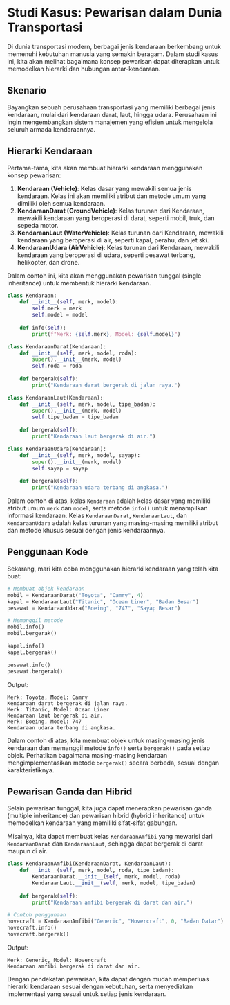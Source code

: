 # Studi Kasus: Pewarisan dalam Dunia Transportasi

Di dunia transportasi modern, berbagai jenis kendaraan berkembang untuk memenuhi kebutuhan manusia yang semakin beragam. Dalam studi kasus ini, kita akan melihat bagaimana konsep pewarisan dapat diterapkan untuk memodelkan hierarki dan hubungan antar-kendaraan.

## Skenario

Bayangkan sebuah perusahaan transportasi yang memiliki berbagai jenis kendaraan, mulai dari kendaraan darat, laut, hingga udara. Perusahaan ini ingin mengembangkan sistem manajemen yang efisien untuk mengelola seluruh armada kendaraannya.

## Hierarki Kendaraan

Pertama-tama, kita akan membuat hierarki kendaraan menggunakan konsep pewarisan:

1. **Kendaraan (Vehicle)**: Kelas dasar yang mewakili semua jenis kendaraan. Kelas ini akan memiliki atribut dan metode umum yang dimiliki oleh semua kendaraan.
2. **KendaraanDarat (GroundVehicle)**: Kelas turunan dari Kendaraan, mewakili kendaraan yang beroperasi di darat, seperti mobil, truk, dan sepeda motor.
3. **KendaraanLaut (WaterVehicle)**: Kelas turunan dari Kendaraan, mewakili kendaraan yang beroperasi di air, seperti kapal, perahu, dan jet ski.
4. **KendaraanUdara (AirVehicle)**: Kelas turunan dari Kendaraan, mewakili kendaraan yang beroperasi di udara, seperti pesawat terbang, helikopter, dan drone.

Dalam contoh ini, kita akan menggunakan pewarisan tunggal (single inheritance) untuk membentuk hierarki kendaraan.

```python
class Kendaraan:
    def __init__(self, merk, model):
        self.merk = merk
        self.model = model
    
    def info(self):
        print(f"Merk: {self.merk}, Model: {self.model}")

class KendaraanDarat(Kendaraan):
    def __init__(self, merk, model, roda):
        super().__init__(merk, model)
        self.roda = roda
    
    def bergerak(self):
        print("Kendaraan darat bergerak di jalan raya.")

class KendaraanLaut(Kendaraan):
    def __init__(self, merk, model, tipe_badan):
        super().__init__(merk, model)
        self.tipe_badan = tipe_badan
    
    def bergerak(self):
        print("Kendaraan laut bergerak di air.")

class KendaraanUdara(Kendaraan):
    def __init__(self, merk, model, sayap):
        super().__init__(merk, model)
        self.sayap = sayap
    
    def bergerak(self):
        print("Kendaraan udara terbang di angkasa.")
```

Dalam contoh di atas, kelas `Kendaraan` adalah kelas dasar yang memiliki atribut umum `merk` dan `model`, serta metode `info()` untuk menampilkan informasi kendaraan. Kelas `KendaraanDarat`, `KendaraanLaut`, dan `KendaraanUdara` adalah kelas turunan yang masing-masing memiliki atribut dan metode khusus sesuai dengan jenis kendaraannya.

## Penggunaan Kode

Sekarang, mari kita coba menggunakan hierarki kendaraan yang telah kita buat:

```python
# Membuat objek kendaraan
mobil = KendaraanDarat("Toyota", "Camry", 4)
kapal = KendaraanLaut("Titanic", "Ocean Liner", "Badan Besar")
pesawat = KendaraanUdara("Boeing", "747", "Sayap Besar")

# Memanggil metode
mobil.info()
mobil.bergerak()

kapal.info()
kapal.bergerak()

pesawat.info()
pesawat.bergerak()
```

Output:
```
Merk: Toyota, Model: Camry
Kendaraan darat bergerak di jalan raya.
Merk: Titanic, Model: Ocean Liner
Kendaraan laut bergerak di air.
Merk: Boeing, Model: 747
Kendaraan udara terbang di angkasa.
```

Dalam contoh di atas, kita membuat objek untuk masing-masing jenis kendaraan dan memanggil metode `info()` serta `bergerak()` pada setiap objek. Perhatikan bagaimana masing-masing kendaraan mengimplementasikan metode `bergerak()` secara berbeda, sesuai dengan karakteristiknya.

## Pewarisan Ganda dan Hibrid

Selain pewarisan tunggal, kita juga dapat menerapkan pewarisan ganda (multiple inheritance) dan pewarisan hibrid (hybrid inheritance) untuk memodelkan kendaraan yang memiliki sifat-sifat gabungan.

Misalnya, kita dapat membuat kelas `KendaraanAmfibi` yang mewarisi dari `KendaraanDarat` dan `KendaraanLaut`, sehingga dapat bergerak di darat maupun di air.

```python
class KendaraanAmfibi(KendaraanDarat, KendaraanLaut):
    def __init__(self, merk, model, roda, tipe_badan):
        KendaraanDarat.__init__(self, merk, model, roda)
        KendaraanLaut.__init__(self, merk, model, tipe_badan)
    
    def bergerak(self):
        print("Kendaraan amfibi bergerak di darat dan air.")

# Contoh penggunaan
hovecraft = KendaraanAmfibi("Generic", "Hovercraft", 0, "Badan Datar")
hovecraft.info()
hovecraft.bergerak()
```

Output:
```
Merk: Generic, Model: Hovercraft
Kendaraan amfibi bergerak di darat dan air.
```

Dengan pendekatan pewarisan, kita dapat dengan mudah memperluas hierarki kendaraan sesuai dengan kebutuhan, serta menyediakan implementasi yang sesuai untuk setiap jenis kendaraan.

